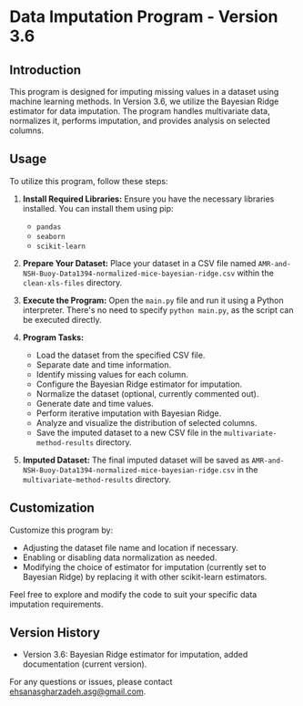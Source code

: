 # Data Imputation Program - Version 3.6

## Introduction
This program is designed for imputing missing values in a dataset using machine learning methods. In Version 3.6, we utilize the Bayesian Ridge estimator for data imputation. The program handles multivariate data, normalizes it, performs imputation, and provides analysis on selected columns.

## Usage
To utilize this program, follow these steps:

1. **Install Required Libraries:** Ensure you have the necessary libraries installed. You can install them using pip:
   - `pandas`
   - `seaborn`
   - `scikit-learn`

2. **Prepare Your Dataset:** Place your dataset in a CSV file named `AMR-and-NSH-Buoy-Data1394-normalized-mice-bayesian-ridge.csv` within the `clean-xls-files` directory.

3. **Execute the Program:** Open the `main.py` file and run it using a Python interpreter. There's no need to specify `python main.py`, as the script can be executed directly.

4. **Program Tasks:**
   - Load the dataset from the specified CSV file.
   - Separate date and time information.
   - Identify missing values for each column.
   - Configure the Bayesian Ridge estimator for imputation.
   - Normalize the dataset (optional, currently commented out).
   - Generate date and time values.
   - Perform iterative imputation with Bayesian Ridge.
   - Analyze and visualize the distribution of selected columns.
   - Save the imputed dataset to a new CSV file in the `multivariate-method-results` directory.

5. **Imputed Dataset:** The final imputed dataset will be saved as `AMR-and-NSH-Buoy-Data1394-normalized-mice-bayesian-ridge.csv` in the `multivariate-method-results` directory.

## Customization
Customize this program by:
- Adjusting the dataset file name and location if necessary.
- Enabling or disabling data normalization as needed.
- Modifying the choice of estimator for imputation (currently set to Bayesian Ridge) by replacing it with other scikit-learn estimators.

Feel free to explore and modify the code to suit your specific data imputation requirements.

## Version History
- Version 3.6: Bayesian Ridge estimator for imputation, added documentation (current version).

For any questions or issues, please contact ehsanasgharzadeh.asg@gmail.com.
